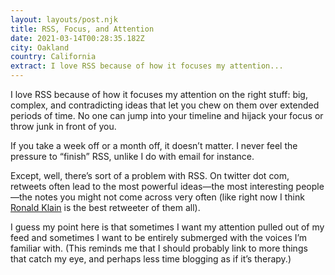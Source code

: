 ```yaml
---
layout: layouts/post.njk
title: RSS, Focus, and Attention
date: 2021-03-14T00:28:35.182Z
city: Oakland
country: California
extract: I love RSS because of how it focuses my attention...
---
```


I love RSS because of how it focuses my attention on the right stuff: big, complex, and contradicting ideas that let you chew on them over extended periods of time. No one can jump into your timeline and hijack your focus or throw junk in front of you.

If you take a week off or a month off, it doesn’t matter. I never feel the pressure to “finish” RSS, unlike I do with email for instance.

Except, well, there’s sort of a problem with RSS. On twitter dot com, retweets often lead to the most powerful ideas—the most interesting people—the notes you might not come across very often (like right now I think [Ronald Klain](https://twitter.com/WHCOS) is the best retweeter of them all).

I guess my point here is that sometimes I want my attention pulled out of my feed and sometimes I want to be entirely submerged with the voices I’m familiar with. (This reminds me that I should probably link to more things that catch my eye, and perhaps less time blogging as if it’s therapy.)
